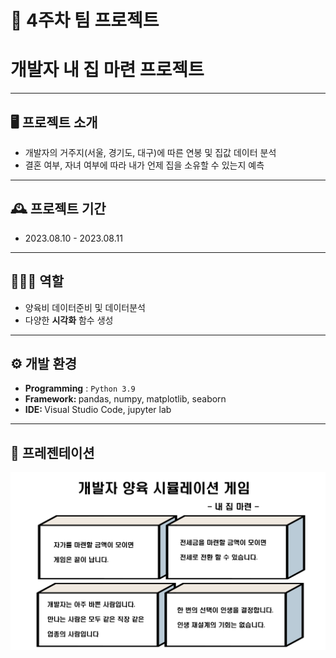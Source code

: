 # 🚩 4주차 팀 프로젝트
# **개발자 내 집 마련 프로젝트**
----------------------------------------------------------

## 🖥️ 프로젝트 소개
- 개발자의 거주지(서울, 경기도, 대구)에 따른 연봉 및 집값 데이터 분석
- 결혼 여부, 자녀 여부에 따라 내가 언제 집을 소유할 수 있는지 예측

----------------------------------------------------------

## 🕰️ 프로젝트 기간
* 2023.08.10 - 2023.08.11
----------------------------------------------------------


## 🧑‍🤝‍🧑 역할
* 양육비 데이터준비 및 데이터분석
* 다양한 **시각화** 함수 생성

----------------------------------------------------------

## ⚙️ 개발 환경
- **Programming** : `Python 3.9`
- <strong>Framework: </strong> pandas, numpy, matplotlib, seaborn
- <strong>IDE: </strong> Visual Studio Code, jupyter lab


----------------------------------------------------------
## 📌 프레젠테이션
![Alt text](../read_img/04_read_img/image.png)
